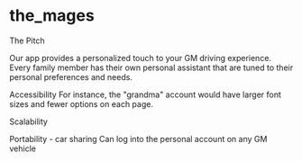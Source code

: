 # the_mages

The Pitch

Our app provides a personalized touch to your GM driving experience.
Every family member has their own personal assistant that are tuned to their personal preferences and needs.

Accessibility
For instance, the "grandma" account would have larger font sizes and fewer options on each page. 

Scalability

Portability - car sharing
Can log into the personal account on any GM vehicle
